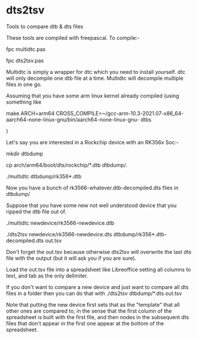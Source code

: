 # dts2tsv
Tools to compare dtb &amp; dts files

These tools are compiled with freepascal. To compile:-

fpc multidtc.pas

fpc dts2tsv.pas

Multidtc is simply a wrapper for dtc which you need to install yourself.
dtc will only decompile one dtb file at a time. Multidtc will decompile multiple files in one go.

Assuming that you have some arm linux kernel already compiled (using something like 

make ARCH=arm64 CROSS_COMPILE=~/gcc-arm-10.3-2021.07-x86_64-aarch64-none-linux-gnu/bin/aarch64-none-linux-gnu- dtbs

)

Let's say you are interested in a Rockchip device with an RK356x Soc:-

mkdir dtbdump

cp arch/arm64/boot/dts/rockchip/*.dtb dtbdump/.

./multidtc dtbdump/rk356*.dtb

Now you have a bunch of rk3566-whatever.dtb-decompiled.dts files in dtbdump/

Suppose that you have some new not well understood device that you ripped the dtb file out of.

./multidtc newdevice/rk3566-newdevice.dtb

./dts2tsv newdevice/rk3566-newdevice.dts dtbdump/rk356*.dtb-decompiled.dts out.tsv

Don't forget the out.tsv because otherwise dts2tsv will overwrite the last dts file with the output (but it will ask you if you are sure).

Load the out.tsv file into a spreadsheet like Libreoffice setting all columns to text, and tab as the only delimiter.

If you don't want to compare a new device and just want to compare all dts files in a folder then you can do that with
./dts2tsv dtbdump/*.dts out.tsv

Note that putting the new device first sets that as the "template" that all other ones are compared to, in the sense that the first column of the spreadsheet is built with the first file, and then nodes in the subsequent dts files that don't appear in the first one appear at the bottom of the spreadsheet.
